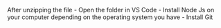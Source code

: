 After unzipping the file
    - Open the folder in VS Code
    - Install Node Js on your computer depending on the operating system you have
    - Install Git